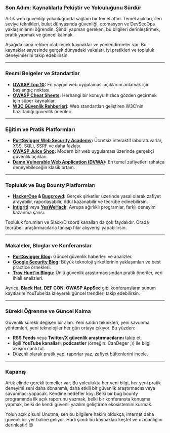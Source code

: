 ### Son Adım: Kaynaklarla Pekiştir ve Yolculuğunu Sürdür

Artık web güvenliği yolculuğunda sağlam bir temel attın. Temel açıkları, ileri seviye teknikleri, bulut dünyasında güvenliği, otomasyon ve DevSecOps yaklaşımlarını öğrendin. Şimdi yapman gereken, bu bilgileri derinleştirmek, pratik yapmak ve güncel kalmak.

Aşağıda sana rehber olabilecek kaynaklar ve yönlendirmeler var. Bu kaynaklar sayesinde gerçek dünyadaki vakaları, iyi pratikleri ve topluluk deneyimlerini takip edebilirsin.

---

### Resmi Belgeler ve Standartlar

- **[OWASP Top 10](https://owasp.org/www-project-top-ten/):** En yaygın web uygulaması açıklarını anlamak için başlangıç noktası.  
- **[OWASP Cheat Sheets](https://cheatsheetseries.owasp.org/):** Herhangi bir konuyu hızlıca gözden geçirmek için süper kaynaklar.  
- **[W3C Güvenlik Rehberleri](https://www.w3.org/Security/faq/):** Web standartları geliştiren W3C’nin hazırladığı güvenlik önerileri.

---

### Eğitim ve Pratik Platformları

- **[PortSwigger Web Security Academy](https://portswigger.net/web-security):** Ücretsiz interaktif laboratuvarlar, XSS, SQLi, SSRF ve daha fazlası.  
- **[OWASP Juice Shop](https://owasp.org/www-project-juice-shop/):** Modern bir web uygulaması üzerinde gerçekçi güvenlik açıkları.  
- **[Damn Vulnerable Web Application (DVWA)](http://dvwa.co.uk/):** En temel zafiyetleri rahatça deneyebileceğin klasik ortam.

---

### Topluluk ve Bug Bounty Platformları

- **[HackerOne](https://www.hackerone.com/) & [Bugcrowd](https://www.bugcrowd.com/):** Gerçek şirketler üzerinde yasal olarak zafiyet arayabilir, raporlayabilir, ödül kazanabilir ve tecrübe edinebilirsin.  
- **[Intigriti](https://www.intigriti.com/)** veya **[YesWeHack](https://www.yeswehack.com/)**: Avrupa ağırlıklı programlar, farklı deneyim kazanma şansı.

Topluluk forumları ve Slack/Discord kanalları da çok faydalıdır. Orada tecrübeli araştırmacılarla tanışıp fikir alışverişi yapabilirsin.

---

### Makaleler, Bloglar ve Konferanslar

- **[PortSwigger Blog](https://portswigger.net/daily-swig):** Güncel güvenlik haberleri ve analizler.  
- **[Google Security Blog](https://security.googleblog.com/):** Büyük teknoloji şirketlerinin yaklaşımları ve best practice örnekleri.  
- **[Troy Hunt’ın Blogu](https://www.troyhunt.com/):** Ünlü güvenlik araştırmacısından pratik öneriler, veri ihlali analizleri.

Ayrıca, **Black Hat**, **DEF CON**, **OWASP AppSec** gibi konferansların sunum kayıtlarını YouTube’da izleyerek güncel trendleri takip edebilirsin.

---

### Sürekli Öğrenme ve Güncel Kalma

Güvenlik sürekli değişen bir alan. Yeni saldırı teknikleri, yeni savunma yöntemleri, yeni teknolojiler her gün ortaya çıkıyor. Bu yüzden:

- **RSS Feeds** veya **Twitter/X güvenlik araştırmacılarını** takip et.  
- İlgili **YouTube kanalları**, **podcastler** (örneğin: CanDeger ;)) ile bilgi akışını canlı tut.  
- Düzenli olarak pratik yap, raporlar yaz, zafiyet bültenlerini incele.

---

### Kapanış

Artık elinde gerekli temeller var. Bu yolculukta her yeni bilgi, her yeni pratik deneyimi seni daha donanımlı, daha etkili bir güvenlik araştırmacısı veya savunmacı yapacak. Kendine hedefler koy: Belki bir bug bounty programında ilk açık raporunu yazmak, belki bir konferansta konuşma yapmak, belki de kendi güvenli yazılım geliştirme ekosistemini kurmak.

Yolun açık olsun! Unutma, sen bu bilgilere hakim oldukça, internet daha güvenli bir yer haline geliyor. Hadi şimdi bu kaynakları keşfet ve uzmanlığını derinleştir! 😊
